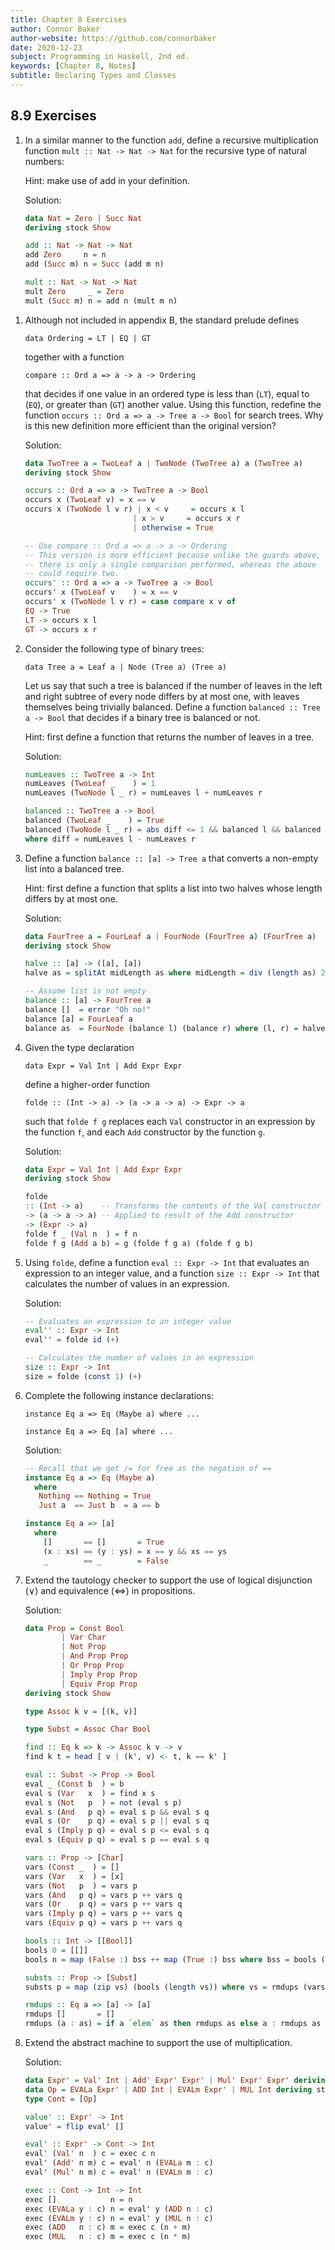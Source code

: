 ```yaml
---
title: Chapter 8 Exercises
author: Connor Baker
author-website: https://github.com/connorbaker
date: 2020-12-23
subject: Programming in Haskell, 2nd ed.
keywords: [Chapter 8, Notes]
subtitle: Declaring Types and Classes
---
```


## 8.9 Exercises

1. In a similar manner to the function `add`, define a recursive multiplication function `mult :: Nat -> Nat -> Nat` for the recursive type of natural numbers:

    Hint: make use of add in your definition.

    Solution:

    ```haskell
    data Nat = Zero | Succ Nat
    deriving stock Show

    add :: Nat -> Nat -> Nat
    add Zero     n = n
    add (Succ m) n = Succ (add m n)

    mult :: Nat -> Nat -> Nat
    mult Zero     _ = Zero
    mult (Succ m) n = add n (mult m n)
    ```

<!--more-->

1. Although not included in appendix B, the standard prelude defines

    `data Ordering = LT | EQ | GT`

    together with a function

    `compare :: Ord a => a -> a -> Ordering`

    that decides if one value in an ordered type is less than (`LT`), equal to (`EQ`), or greater than (`GT`) another value. Using this function, redefine the function `occurs :: Ord a => a -> Tree a -> Bool` for search trees. Why is this new definition more efficient than the original version?

    Solution:

    ```haskell
    data TwoTree a = TwoLeaf a | TwoNode (TwoTree a) a (TwoTree a)
    deriving stock Show

    occurs :: Ord a => a -> TwoTree a -> Bool
    occurs x (TwoLeaf v) = x == v
    occurs x (TwoNode l v r) | x < v     = occurs x l
                            | x > v     = occurs x r
                            | otherwise = True

    -- Use compare :: Ord a => a -> a -> Ordering
    -- This version is more efficient because unlike the guards above,
    -- there is only a single comparison performed, whereas the above
    -- could require two.
    occurs' :: Ord a => a -> TwoTree a -> Bool
    occurs' x (TwoLeaf v    ) = x == v
    occurs' x (TwoNode l v r) = case compare x v of
    EQ -> True
    LT -> occurs x l
    GT -> occurs x r
    ```

2. Consider the following type of binary trees:

    `data Tree a = Leaf a | Node (Tree a) (Tree a)`

    Let us say that such a tree is balanced if the number of leaves in the left and right subtree of every node differs by at most one, with leaves themselves being trivially balanced. Define a function `balanced :: Tree a -> Bool` that decides if a binary tree is balanced or not.

    Hint: first define a function that returns the number of leaves in a tree.

    Solution:

    ```haskell
    numLeaves :: TwoTree a -> Int
    numLeaves (TwoLeaf _    ) = 1
    numLeaves (TwoNode l _ r) = numLeaves l + numLeaves r

    balanced :: TwoTree a -> Bool
    balanced (TwoLeaf _    ) = True
    balanced (TwoNode l _ r) = abs diff <= 1 && balanced l && balanced r
    where diff = numLeaves l - numLeaves r
    ```

3. Define a function `balance :: [a] -> Tree a` that converts a non-empty list into a balanced tree.

   Hint: first define a function that splits a list into two halves whose length differs by at most one.

   Solution:

    ```haskell
    data FourTree a = FourLeaf a | FourNode (FourTree a) (FourTree a)
    deriving stock Show

    halve :: [a] -> ([a], [a])
    halve as = splitAt midLength as where midLength = div (length as) 2

    -- Assume list is not empty
    balance :: [a] -> FourTree a
    balance []  = error "Oh no!"
    balance [a] = FourLeaf a
    balance as  = FourNode (balance l) (balance r) where (l, r) = halve as
    ```

4. Given the type declaration

    `data Expr = Val Int | Add Expr Expr`

    define a higher-order function

    `folde :: (Int -> a) -> (a -> a -> a) -> Expr -> a`

    such that `folde f g` replaces each `Val` constructor in an expression by the function `f`, and each `Add` constructor by the function `g`.

    Solution:

    ```haskell
    data Expr = Val Int | Add Expr Expr
    deriving stock Show

    folde
    :: (Int -> a)    -- Transforms the contents of the Val constructor
    -> (a -> a -> a) -- Applied to result of the Add constructor
    -> (Expr -> a)
    folde f _ (Val n  ) = f n
    folde f g (Add a b) = g (folde f g a) (folde f g b)
    ```

5. Using `folde`, define a function `eval :: Expr -> Int` that evaluates an expression to an integer value, and a function `size :: Expr -> Int` that calculates the number of values in an expression.

    Solution:

    ```haskell
    -- Evaluates an expression to an integer value
    eval'' :: Expr -> Int
    eval'' = folde id (+)

    -- Calculates the number of values in an expression
    size :: Expr -> Int
    size = folde (const 1) (+)
    ```

6. Complete the following instance declarations:

    `instance Eq a => Eq (Maybe a) where ...`

    `instance Eq a => Eq [a] where ...`

    Solution:

    ```haskell
    -- Recall that we get /= for free as the negation of ==
    instance Eq a => Eq (Maybe a)
      where
       Nothing == Nothing = True
       Just a  == Just b  = a == b

    instance Eq a => [a]
      where
        []       == []       = True
        (x : xs) == (y : ys) = x == y && xs == ys
        _        == _        = False
    ```

7. Extend the tautology checker to support the use of logical disjunction ($\lor$) and equivalence ($\iff$) in propositions.

    Solution:

    ```haskell
    data Prop = Const Bool
            | Var Char
            | Not Prop
            | And Prop Prop
            | Or Prop Prop
            | Imply Prop Prop
            | Equiv Prop Prop
    deriving stock Show

    type Assoc k v = [(k, v)]

    type Subst = Assoc Char Bool

    find :: Eq k => k -> Assoc k v -> v
    find k t = head [ v | (k', v) <- t, k == k' ]

    eval :: Subst -> Prop -> Bool
    eval _ (Const b  ) = b
    eval s (Var   x  ) = find x s
    eval s (Not   p  ) = not (eval s p)
    eval s (And   p q) = eval s p && eval s q
    eval s (Or    p q) = eval s p || eval s q
    eval s (Imply p q) = eval s p <= eval s q
    eval s (Equiv p q) = eval s p == eval s q

    vars :: Prop -> [Char]
    vars (Const _  ) = []
    vars (Var   x  ) = [x]
    vars (Not   p  ) = vars p
    vars (And   p q) = vars p ++ vars q
    vars (Or    p q) = vars p ++ vars q
    vars (Imply p q) = vars p ++ vars q
    vars (Equiv p q) = vars p ++ vars q

    bools :: Int -> [[Bool]]
    bools 0 = [[]]
    bools n = map (False :) bss ++ map (True :) bss where bss = bools (n - 1)

    substs :: Prop -> [Subst]
    substs p = map (zip vs) (bools (length vs)) where vs = rmdups (vars p)

    rmdups :: Eq a => [a] -> [a]
    rmdups []       = []
    rmdups (a : as) = if a `elem` as then rmdups as else a : rmdups as
    ```

8. Extend the abstract machine to support the use of multiplication.

    Solution:

    ```haskell
    data Expr' = Val' Int | Add' Expr' Expr' | Mul' Expr' Expr' deriving stock Show
    data Op = EVALa Expr' | ADD Int | EVALm Expr' | MUL Int deriving stock Show
    type Cont = [Op]

    value' :: Expr' -> Int
    value' = flip eval' []

    eval' :: Expr' -> Cont -> Int
    eval' (Val' n  ) c = exec c n
    eval' (Add' n m) c = eval' n (EVALa m : c)
    eval' (Mul' n m) c = eval' n (EVALm m : c)

    exec :: Cont -> Int -> Int
    exec []            n = n
    exec (EVALa y : c) n = eval' y (ADD n : c)
    exec (EVALm y : c) n = eval' y (MUL n : c)
    exec (ADD   n : c) m = exec c (n + m)
    exec (MUL   n : c) m = exec c (n * m)
    ```
